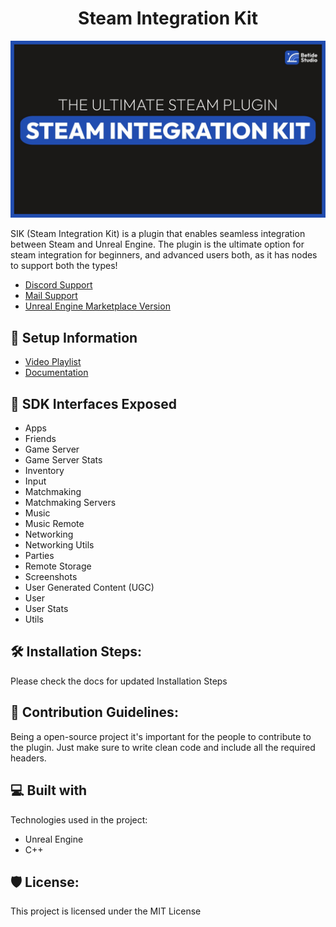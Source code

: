 <h1 align="center" id="title">Steam Integration Kit</h1>

![picture 0](images/6f3d2ad67199b30042afea1c0dc53375551cf3cbb8c2f620c176679762b7a5e3.png)  

<p id="description">SIK (Steam Integration Kit) is a plugin that enables seamless integration between Steam and Unreal Engine. The plugin is the ultimate option for steam integration for beginners, and advanced users both, as it has nodes to support both the types! </p>

- [Discord Support](https://discord.gg/betidestudio)
- [Mail Support](mailto:support@betide.studio)
- [Unreal Engine Marketplace Version](https://www.unrealengine.com/marketplace/en-US/product/steam-integration-kit)

<h2>🚀 Setup Information</h2>

- [Video Playlist](https://youtu.be/BhjRKwfacyw)
- [Documentation](https://sik.betide.studio)

<h2>🧐 SDK Interfaces Exposed</h2>

- Apps
- Friends
- Game Server
- Game Server Stats
- Inventory
- Input
- Matchmaking
- Matchmaking Servers
- Music
- Music Remote
- Networking
- Networking Utils
- Parties
- Remote Storage
- Screenshots
- User Generated Content (UGC)
- User
- User Stats
- Utils

<h2>🛠️ Installation Steps:</h2>

Please check the docs for updated Installation Steps

<h2>🍰 Contribution Guidelines:</h2>

Being a open-source project it's important for the people to contribute to the plugin. Just make sure to write clean code and include all the required headers.
  
<h2>💻 Built with</h2>

Technologies used in the project:

*   Unreal Engine
*   C++

<h2>🛡️ License:</h2>

This project is licensed under the MIT License

